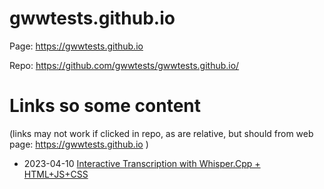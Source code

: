# gwwtests.github.io

Page: https://gwwtests.github.io

Repo: https://github.com/gwwtests/gwwtests.github.io/

# Links so some content

(links may not work if clicked in repo, as are relative, but should from web page: https://gwwtests.github.io )

* 2023-04-10 [Interactive Transcription with Whisper.Cpp + HTML+JS+CSS](23/stt/test04_punct.html)
